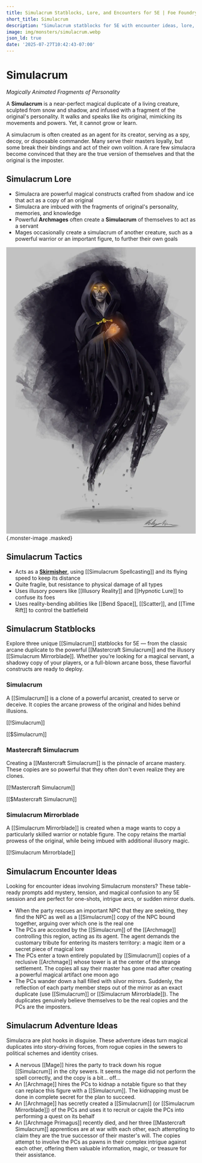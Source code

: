 ```yaml
---
title: Simulacrum Statblocks, Lore, and Encounters for 5E | Foe Foundry
short_title: Simulacrum
description: "Simulacrum statblocks for 5E with encounter ideas, lore, and tactics. Create magical duplicates and twisted reflections with Foe Foundry's flavorful variants."
image: img/monsters/simulacrum.webp
json_ld: true
date: '2025-07-27T10:42:43-07:00'
---
```

# Simulacrum

*Magically Animated Fragments of Personality*

A **Simulacrum** is a near-perfect magical duplicate of a living creature, sculpted from snow and shadow, and infused with a fragment of the original's personality. It walks and speaks like its original, mimicking its movements and powers. Yet, it cannot grow or learn.  

A simulacrum is often created as an agent for its creator, serving as a spy, decoy, or disposable commander. Many serve their masters loyally, but some break their bindings and act of their own volition. A rare few simulacra become convinced that they are the true version of themselves and that the original is the imposter.

## Simulacrum Lore

- Simulacra are powerful magical constructs crafted from shadow and ice that act as a copy of an original
- Simulacra are imbued with the fragments of original's personality, memories, and knowledge
- Powerful **Archmages** often create a **Simulacrum** of themselves to act as a servant
- Mages occasionally create a simulacrum of another creature, such as a powerful warrior or an important figure, to further their own goals

![A magical duplicate cloaked in ice and illusion, the Simulacrum mirrors its creator’s power but lacks a soul — a haunting arcane construct for 5E.](../img/monsters/simulacrum.webp){.monster-image .masked}

## Simulacrum Tactics

- Acts as a [**Skirmisher**](../topics/monster_roles.md#skirmisher), using [[Simulacrum Spellcasting]] and its flying speed to keep its distance
- Quite fragile, but resistance to physical damage of all types
- Uses illusory powers like [[Illusory Reality]] and [[Hypnotic Lure]] to confuse its foes
- Uses reality-bending abilities like [[Bend Space]], [[Scatter]], and [[Time Rift]] to control the battlefield

## Simulacrum Statblocks

Explore three unique [[Simulacrum]] statblocks for 5E — from the classic arcane duplicate to the powerful [[Mastercraft Simulacrum]] and the illusory [[Simulacrum Mirrorblade]]. Whether you’re looking for a magical servant, a shadowy copy of your players, or a full-blown arcane boss, these flavorful constructs are ready to deploy.

### Simulacrum

A [[Simulacrum]] is a clone of a powerful arcanist, created to serve or deceive. It copies the arcane prowess of the original and hides behind illusions.

[[!Simulacrum]]

[[$Simulacrum]]

### Mastercraft Simulacrum

Creating a [[Mastercraft Simulacrum]] is the pinnacle of arcane mastery. These copies are so powerful that they often don't even realize they are clones.

[[!Mastercraft Simulacrum]]

[[$Mastercraft Simulacrum]]

### Simulacrum Mirrorblade

A [[Simulacrum Mirrorblade]] is created when a mage wants to copy a particularly skilled warrior or notable figure. The copy retains the martial prowess of the original, while being imbued with additional illusory magic.

[[!Simulacrum Mirrorblade]]

## Simulacrum Encounter Ideas

Looking for encounter ideas involving Simulacrum monsters? These table-ready prompts add mystery, tension, and magical confusion to any 5E session and are perfect for one-shots, intrigue arcs, or sudden mirror duels.

- When the party rescues an important NPC that they are seeking, they find the NPC as well as a [[Simulacrum]] copy of the NPC bound together, arguing over which one is the real one
- The PCs are accosted by the [[Simulacrum]] of the [[Archmage]] controlling this region, acting as its agent. The agent demands the customary tribute for entering its masters territory: a magic item or a secret piece of magical lore
- The PCs enter a town entirely populated by [[Simulacrum]] copies of a reclusive [[Archmage]] whose tower is at the center of the strange settlement. The copies all say their master has gone mad after creating a powerful magical artifact one moon ago
- The PCs wander down a hall filled with silvor mirrors. Suddenly, the reflection of each party member steps out of the mirror as an exact duplicate (use [[Simulacrum]] or [[Simulacrum Mirrorblade]]). The duplicates genuinely believe themselves to be the real copies and the PCs are the imposters.


## Simulacrum Adventure Ideas

Simulacra are plot hooks in disguise. These adventure ideas turn magical duplicates into story-driving forces, from rogue copies in the sewers to political schemes and identity crises.

- A nervous [[Mage]] hires the party to track down his rogue [[Simulacrum]] in the city sewers. It seems the mage did not perform the spell correctly, and the copy is a bit... off...
- An [[Archmage]] hires the PCs to kidnap a notable figure so that they can replace this figure with a [[Simulacrum]]. The kidnapping must be done in complete secret for the plan to succeed.
- An [[Archmage]] has secretly created a [[Simulacrum]] (or [[Simulacrum Mirrorblade]]) of the PCs and uses it to recruit or cajole the PCs into performing a quest on its behalf
- An [[Archmage Primagus]] recently died, and her three [[Mastercraft Simulacrum]] apprentices are at war with each other, each attempting to claim they are the true successor of their master's will. The copies attempt to involve the PCs as pawns in their complex intrigue against each other, offering them valuable information, magic, or treasure for their assistance.